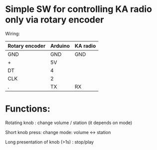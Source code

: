 Simple SW for controlling KA radio only via rotary encoder
==========================================================

Wiring:

Rotary encoder |  Arduino | KA radio
------------ | -------------| -------------
GND|GND|GND
+|5V
DT|4
CLK|2
.|TX|RX

Functions:
============================
Rotating knob : change volume / station (it depends on mode)

Short knob press: change mode: volume <-> station

Long presentation of knob (>1s) : stop/play  
